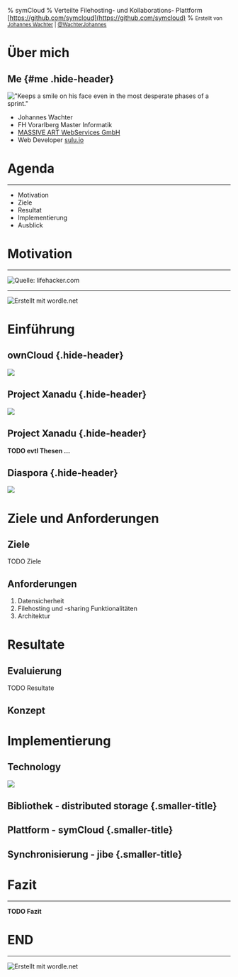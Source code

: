 % symCloud
% Verteilte Filehosting- und Kollaborations- Plattform [https://github.com/symcloud](https://github.com/symcloud)
% <small>Erstellt von [Johannes Wachter](https://github.com/wachterjohannes) | [\@WachterJohannes](https://twitter.com/WachterJohannes)</small>

# Über mich
 
## Me {#me .hide-header}

!["Keeps a smile on his face even in the most desperate phases of a sprint."](img/me.jpg)

* Johannes Wachter
* FH Vorarlberg Master Informatik
* [MASSIVE ART WebServices GmbH](http://www.massiveart.com/de/)
* Web Developer [sulu.io](http://www.sulu.io/)

# Agenda

***

* Motivation
* Ziele
* Resultat
* Implementierung
* Ausblick

# Motivation

***

![<small>Quelle: [lifehacker.com](http://lifehacker.com)</small>](img/filehosting_provider.jpg)

***

![<small>Erstellt mit [wordle.net](http://www.wordle.net)</small>](img/snowden_tag_cloud.png)

# Einführung

## ownCloud {.hide-header}

![](img/owncloud-logo.png)

## Project Xanadu {.hide-header}

![](img/xanadu-logo.png)

## Project Xanadu {.hide-header}

__TODO evtl Thesen ...__

## Diaspora {.hide-header}

![](img/diaspora-logo.png)

# Ziele und Anforderungen

## Ziele

TODO Ziele

## Anforderungen

1. Datensicherheit
2. Filehosting und -sharing Funktionalitäten
3. Architektur

# Resultate

## Evaluierung

TODO Resultate

## Konzept

# Implementierung

## Technology

![](img/symfony-php-logo.jpg)

## Bibliothek - distributed storage {.smaller-title}

## Plattform - symCloud {.smaller-title}

## Synchronisierung - jibe {.smaller-title}

# Fazit

*** 

__TODO Fazit__ 

# END

***

![<small>Erstellt mit [wordle.net](http://www.wordle.net)</small>](img/symcloud-tag-cloud.png)
